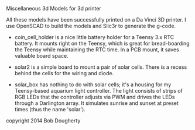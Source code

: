 Miscellaneous 3d Models for 3d printer

All these models have been successfully printed on a Da Vinci 3D printer. I use OpenSCAD to build the models and Slic3r to generate the g-code.

* coin_cell_holder is a nice little battery holder for a Teensy 3.x RTC battery. It mounts right on the Teensy, which is great for bread-boarding the Teensy while maintaining the RTC time. In a PCB mount, it saves valuable board space.
 
* solar2 is a simple board to mount a pair of solar cells. There is a recess behind the cells for the wiring and diode.

* solar_box has nothing to do with solar cells; it's a housing for my Teensy-based aquarium light controller. The light consists of strips of RGB LEDs that the controller adjusts via PWM and drives the LEDs through a Darlington array. It simulates sunrise and sunset at preset times (thus the name 'solar').


copyright 2014 Bob Dougherty

